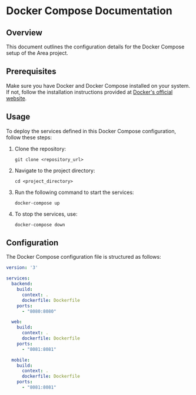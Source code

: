 # Docker Compose Documentation

## Overview

This document outlines the configuration details for the Docker Compose setup of the Area project.

## Prerequisites

Make sure you have Docker and Docker Compose installed on your system. If not, follow the installation instructions provided at [Docker's official website](https://www.docker.com/get-started).

## Usage

To deploy the services defined in this Docker Compose configuration, follow these steps:

1. Clone the repository:

    ```
    git clone <repository_url>
    ```

2. Navigate to the project directory:

    ```
    cd <project_directory>
    ```

3. Run the following command to start the services:

    ```
    docker-compose up
    ```

4. To stop the services, use:

    ```
    docker-compose down
    ```

## Configuration

The Docker Compose configuration file is structured as follows:

```yaml
version: '3'

services:
  backend:
    build:
      context: .
      dockerfile: Dockerfile
    ports:
      - "8080:8080"

  web:
    build:
      context: .
      dockerfile: Dockerfile
    ports:
      - "8081:8081"

  mobile:
    build:
      context: .
      dockerfile: Dockerfile
    ports:
      - "8081:8081"
